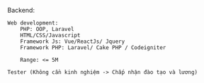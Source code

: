 Backend:

	Web development:
		PHP: OOP, Laravel
		HTML/CSS/Javascript
		Framework Js: Vue/ReactJs/ Jquery
		Framework PHP: Laravel/ Cake PHP / Codeigniter

		Range: <= 5M

	Tester (Không cần kinh nghiệm -> Chấp nhận đào tạo và lương)
